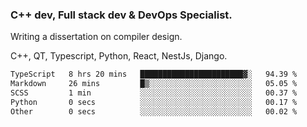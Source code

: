 <h3>C++ dev, Full stack dev & DevOps Specialist.</h3>
<p>Writing a dissertation on compiler design. <p>
<p>C++, QT, Typescript, Python, React, NestJs, Django.</p>

<!--START_SECTION:waka-->

```txt
TypeScript   8 hrs 20 mins   ███████████████████████▓░   94.39 %
Markdown     26 mins         █▒░░░░░░░░░░░░░░░░░░░░░░░   05.05 %
SCSS         1 min           ░░░░░░░░░░░░░░░░░░░░░░░░░   00.37 %
Python       0 secs          ░░░░░░░░░░░░░░░░░░░░░░░░░   00.17 %
Other        0 secs          ░░░░░░░░░░░░░░░░░░░░░░░░░   00.02 %
```

<!--END_SECTION:waka-->
